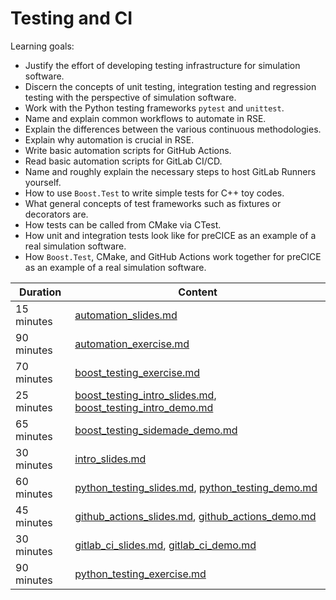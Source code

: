 # Testing and CI

Learning goals:

- Justify the effort of developing testing infrastructure for simulation software.
- Discern the concepts of unit testing, integration testing and regression testing with the perspective of simulation software.
- Work with the Python testing frameworks `pytest` and `unittest`.
- Name and explain common workflows to automate in RSE.
- Explain the differences between the various continuous methodologies.
- Explain why automation is crucial in RSE.
- Write basic automation scripts for GitHub Actions.
- Read basic automation scripts for GitLab CI/CD.
- Name and roughly explain the necessary steps to host GitLab Runners yourself.
- How to use `Boost.Test` to write simple tests for C++ toy codes.
- What general concepts of test frameworks such as fixtures or decorators are.
- How tests can be called from CMake via CTest.
- How unit and integration tests look like for preCICE as an example of a real simulation software.
- How `Boost.Test`, CMake, and GitHub Actions work together for preCICE as an example of a real simulation software.

| Duration | Content |
| --- | --- |
| 15 minutes | [automation_slides.md](https://github.com/Simulation-Software-Engineering/Lecture-Material/blob/main/05_testing_and_ci/automation_slides.md) |
| 90 minutes | [automation_exercise.md](https://github.com/Simulation-Software-Engineering/Lecture-Material/blob/main/05_testing_and_ci/automation_exercise.md) |
| 70 minutes | [boost_testing_exercise.md](https://github.com/Simulation-Software-Engineering/Lecture-Material/blob/main/05_testing_and_ci/boost_testing_exercise.md) |
| 25 minutes | [boost_testing_intro_slides.md](https://github.com/Simulation-Software-Engineering/Lecture-Material/blob/main/05_testing_and_ci/boost_testing_intro_slides.md), [boost_testing_intro_demo.md](https://github.com/Simulation-Software-Engineering/Lecture-Material/blob/main/05_testing_and_ci/boost_testing_intro_demo.md) |
| 65 minutes | [boost_testing_sidemade_demo.md](https://github.com/Simulation-Software-Engineering/Lecture-Material/blob/main/05_testing_and_ci/boost_testing_sidemade_demo.md) |
| 30 minutes | [intro_slides.md](https://github.com/Simulation-Software-Engineering/Lecture-Material/blob/main/05_testing_and_ci/intro_slides.md) |
| 60 minutes | [python_testing_slides.md](https://github.com/Simulation-Software-Engineering/Lecture-Material/blob/main/05_testing_and_ci/python_testing_slides.md), [python_testing_demo.md](https://github.com/Simulation-Software-Engineering/Lecture-Material/blob/main/05_testing_and_ci/python_testing_demo.md) |
| 45 minutes | [github_actions_slides.md](https://github.com/Simulation-Software-Engineering/Lecture-Material/blob/main/05_testing_and_ci/github_actions_slides.md), [github_actions_demo.md](https://github.com/Simulation-Software-Engineering/Lecture-Material/blob/main/05_testing_and_ci/github_actions_demo.md) |
| 30 minutes | [gitlab_ci_slides.md](https://github.com/Simulation-Software-Engineering/Lecture-Material/blob/main/05_testing_and_ci/gitlab_ci_slides.md), [gitlab_ci_demo.md](https://github.com/Simulation-Software-Engineering/Lecture-Material/blob/main/05_testing_and_ci/gitlab_ci_demo.md) |
| 90 minutes | [python_testing_exercise.md](https://github.com/Simulation-Software-Engineering/Lecture-Material/blob/main/05_testing_and_ci/python_testing_exercise.md) |
